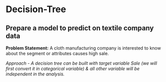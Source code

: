 # Decision-Tree

## Prepare a model to predict on textile company data

**Problem Statement:**
A cloth manufacturing company is interested to know about the segment or attributes causes high sale. 

*Approach - A decision tree can be built with target variable Sale (we will first convert it in categorical variable) & all other variable will be independent in the analysis.*  
